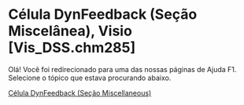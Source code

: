
# Célula DynFeedback (Seção Miscelânea), Visio [Vis_DSS.chm285]

Olá! Você foi redirecionado para uma das nossas páginas de Ajuda F1. Selecione o tópico que estava procurando abaixo.

[Célula DynFeedback (Seção Miscellaneous)](http://msdn.microsoft.com/library/44017319-7146-3431-e476-fbb1a40341ca%28Office.15%29.aspx)
